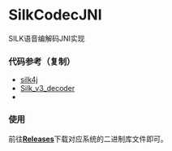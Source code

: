 # SilkCodecJNI
SILK语音编解码JNI实现

### 代码参考（复制）

- [silk4j](https://github.com/mzdluo123/silk4j)
- [Silk_v3_decoder](https://github.com/fishCoder/Silk_v3_decoder)
- [](https://github.com/kn007/silk-v3-decoder)

### 使用
前往[**Releases**](https://github.com/AsCodeDev/SilkCodecJNI/releases)下载对应系统的二进制库文件即可。
